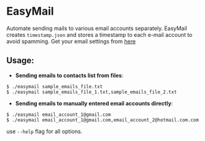 # EasyMail
Automate sending mails to various email accounts separately. EasyMail creates `timestamp.json` and stores a timestamp to each e-mail account to avoid spamming. Get your email settings from [here](https://emailsettings.email)

## Usage:
- **Sending emails to contacts list from files**:
```console
$ ./easymail sample_emails_file.txt
$ ./easymail sample_emails_file_1.txt,sample_emails_file_2.txt
```

- **Sending emails to manually entered email accounts directly**: 
```console
$ ./easymail email_account_1@gmail.com
$ ./easymail email_account_1@gmail.com,email_account_2@hotmail.com.com
```

use ```--help``` flag for all options.
